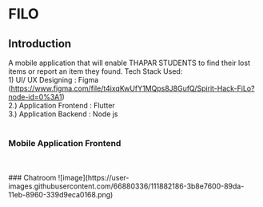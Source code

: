 # FILO

## Introduction

A mobile application that will enable THAPAR STUDENTS to find their lost items or report an item they found.
Tech Stack Used:<br>
    1) UI/ UX Designing : Figma (https://www.figma.com/file/t4ixqKwUfY1MQps8J8GufQ/Spirit-Hack-FiLo?node-id=0%3A1)<br>
    2.) Application Frontend : Flutter<br>
    3.) Application Backend : Node js<br>
<br>
### Mobile Application Frontend


<br>
<br>
### Chatroom 
![image](https://user-images.githubusercontent.com/66880336/111882186-3b8e7600-89da-11eb-8960-339d9eca0168.png)

